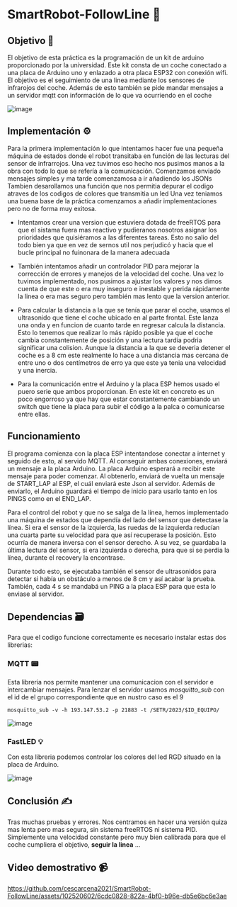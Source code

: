 # SmartRobot-FollowLine 🚗

## Objetivo 🎯
El objetivo de esta práctica es la programación de un kit de arduino proporcionado por la universidad. Este kit consta de un coche conectado a una placa de Arduino uno y enlazado a otra placa ESP32 con conexión wifi. El objetivo es el seguimiento de una linea mediante los sensores de infrarojos del coche. Además de esto también se pide mandar mensajes a un servidor mqtt con información de lo que va ocurriendo en el coche 

![image](https://github.com/cescarcena2021/SmartRobot-FollowLine/assets/102520602/4a3fd3b4-965b-4c7a-ac50-899e252d3155)


## Implementación ⚙️

Para la primera implementación lo que intentamos hacer fue una pequeña máquina de estados donde el robot transitaba en función de las lecturas del sensor de infrarrojos. 
Una vez tuvimos eso hecho nos pusimos manos a la obra con todo lo que se refería a la comunicación. Comenzamos enviado mensajes simples y ma tarde comenzamosa a ir añadiendo los JSONs
Tambien desarollamos una función que nos permitia depurar el codigo atraves de los codigos de colores que transmitia un led 
Una vez teniamos una buena base de la práctica comenzamos a añadir implementaciones pero no de forma muy exitosa.

- Intentamos crear una version que estuviera dotada de freeRTOS para que el sistama fuera mas reactivo y pudieranos nosotros asignar los prioridades que quisiéramos a las diferentes tareas. Esto no salio del todo bien ya que en vez de sernos util nos perjudicó y hacia que el bucle principal no fuinonara de la manera adecuada

- También intentamos añadir un controlador PID para mejorar la corrección de errores y manejos de la velocidad del coche. Una vez lo tuvimos implementado, nos pusimos a ajustar los valores y nos dimos cuenta de que este o era muy inseguro e inestable y perida rápidamente la linea o era mas seguro pero también mas lento que la version anterior.

- Para calcular la distancia a la que se tenía que parar el coche, usamos el ultrasonido que tiene el coche ubicado en al parte frontal. Este lanza una onda y en funcion de cuanto tarde en regresar calcula la distancia. Esto lo tenemos que realizar lo más rápido posible ya que el coche cambia constantemente de posición y una lectura tardia podria significar una colision. Aunque la distancia a la que se deveria detener el coche es a 8 cm este realmente lo hace a una distancia mas cercana de entre uno o dos centímetros de erro ya que este ya tenia una velocidad y una inercia.

- Para la comunicación entre el Arduino y la placa ESP hemos usado el puero serie que ambos proporcionan. En este kit en concreto es un poco engorroso ya que hay que estar constantemente cambiando un switch que tiene la placa para subir el código a la palca o comunicarse entre ellas.

## Funcionamiento
El programa comienza con la placa ESP intentandose conectar a internet y seguido de esto, al servido MQTT. Al conseguir ambas conexiones, enviará un mensaje a la placa Arduino. La placa Arduino esperará a recibir este mensaje para poder comenzar. Al obtenerlo, enviará de vuelta un mensaje de START_LAP al ESP, el cuál enviará este Json al servidor. Además de enviarlo, el Arduino guardará el tiempo de inicio para usarlo tanto en los PINGS como en el END_LAP.

Para el control del robot y que no se salga de la línea, hemos implementado una máquina de estados que dependía del lado del sensor que detectase la línea. Si era el sensor de la izquierda, las ruedas de la izquierda reducían una cuarta parte su velocidad para que así recuperase la posición. Esto ocurría de manera inversa con el sensor derecho. A su vez, se guardaba la última lectura del sensor, si era izquierda o derecha, para que si se perdía la línea, durante el recovery la encontrase.

Durante todo esto, se ejecutaba también el sensor de ultrasonidos para detectar si había un obstáculo a menos de 8 cm y así acabar la prueba.
También, cada 4 s se mandabá un PING a la placa ESP para que esta lo enviase al servidor.


## Dependencias 🗃️

Para que el codigo funcione correctamente es necesario instalar estas dos librerias: 
### MQTT 📟
Esta libreria nos permite mantener una comunicacion con el servidor e intercambiar mensajes.
Para lenzar el servidor usamos *mosquitto_sub* con el id de el grupo correspondiente que en nustro caso es el 9

```
mosquitto_sub -v -h 193.147.53.2 -p 21883 -t /SETR/2023/$ID_EQUIPO/
```

![image](https://github.com/cescarcena2021/SmartRobot-FollowLine/assets/102520602/96f8d6bf-3dd7-4b0e-83cc-2ec1fa121023)

### FastLED 💡
Con esta libreria podemos controlar los colores del led RGD situado en la placa de Arduino.

![image](https://github.com/cescarcena2021/SmartRobot-FollowLine/assets/102520602/4acad45c-5f5c-4893-836b-93a053eab074)


## Conclusión ✍️

Tras muchas pruebas y errores. Nos centramos en hacer una versión quiza mas lenta pero mas segura, sin sistema freeRTOS ni sistema PID. Simplemente una velocidad constante pero muy bien calibrada para que el coche cumpliera el objetivo, **seguir la linea** ...

## Video demostrativo 📹

https://github.com/cescarcena2021/SmartRobot-FollowLine/assets/102520602/6cdc0828-822a-4bf0-b96e-db5e6bc6e3ae

